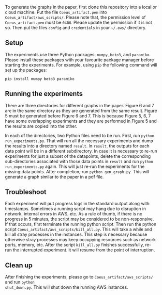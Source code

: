 To generate the graphs in the paper, first clone this repository into a local or cloud machine. Put the file <code>Coeus_artifact.pem</code> into <code>Coeus_artifact/aws_scripts/</code>. Please note that, the permission level of <code>Coeus_artifact.pem</code> must be <code>0400</code>. Please update the permission if it is not so. Then put the files <code>config</code> and <code>credentials</code> in your <code>~/.aws/</code> directory.

## Setup

The experiments use three Python packages: <code>numpy</code>, <code>boto3</code>, and <code>paramiko</code>. Please install these packages with your favourite package manager before starting the experiments. For example, using <code>pip</code> the following command will set up the packages:

    pip install numpy boto3 paramiko
    
## Running the experiments

There are three directories for different graphs in the paper. Figure 6 and 7 are in the same directory as they are generated from the same result. Figure 5 must be generated before Figure 6 and 7. This is because Figure 5, 6, 7 have some overlapping experiments and they are performed in Figure 5 and the results are copied into the other.

In each of the directories, two Python files need to be run. First, run <code>python run_experiments.py</code>. That will run all the necessary experiments and dump the results into a directory named <code>result</code>. In <code>result</code>, the outputs for each data point will be in a different subdirectory. In case it is necessary to re-run experiments for just a subset of the datapoints, delete the corresponding sub-directories associated with those data points in <code>result</code> and run <code>python run_experiments.py</code> again. This will just re-run the experiments for the missing data points. After completion, run <code>python gen_graph.py</code>. This will generate a graph similar to the paper in a pdf file.

## Troubleshoot

Each experiment will put progress logs in the standard output along with timestamps. Sometimes a running script may hang due to disruption in network, internal errors in AWS, etc. As a rule of thumb, if there is no progress in 5 minutes, the script may be considered to be non-responsive. If that occurs, first terminate the running python script. Then run the python script <code>Coeus_artifact/aws_scripts/kill_all.py</code>. This will take a while and kill all stray processes in the instances. This step is necessary because otherwise stray processes may keep occupying resources such as network ports, memory, etc. After the script <code>kill_all.py</code> finishes successfully, re-run the interrupted experiment. it will resume from the point of interruption.

## Clean up

After finishing the experiments, please go to <code>Coeus_artifact/aws_scripts/</code> and run <code>python shut_down.py</code>. This will shut down the running AWS instances.
